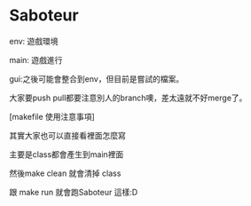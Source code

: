 # Saboteur

env: 遊戲環境

main: 遊戲進行

gui:之後可能會整合到env，但目前是嘗試的檔案。

大家要push pull都要注意別人的branch噢，差太遠就不好merge了。

[makefile 使用注意事項]

其實大家也可以直接看裡面怎麼寫

主要是class都會產生到main裡面

然後make clean 就會清掉 class

跟 make run 就會跑Saboteur 這樣:D
